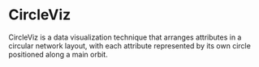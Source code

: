 # CircleViz
CircleViz is a data visualization technique that arranges attributes in a circular network layout, with each attribute represented by its own circle positioned along a main orbit.
